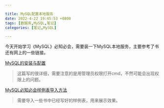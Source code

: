 ```yaml
---

title: MySQL配置本地服务
date: 2022-4-22 19:45:53 +0800
tags: [数据库,MySQL,笔记]
categories: [笔记,MySQL]

---
```


今天开始学习《MySQL》必知必会，需要装一下MySQL本地服务，主要参考了书还有网上的一些链接。

[MySQL的安装与配置 ](https://www.cnblogs.com/winton-nfs/p/11524007.html)

> 这篇写的很详细，需要注意的是用管理员权限打开cmd，不然可能会出现权限上的问题。

[MySQL必知必会样例表导入方法](https://blog.csdn.net/qq120633269/article/details/88321137)

> 需要导入一些书中已经写好的样例表，用来展示效果。

